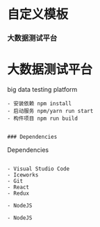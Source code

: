 
# 自定义模板
### 大数据测试平台

# 大数据测试平台

big data testing platform

```
- 安装依赖 npm install
- 启动服务 npm/yarn run start
- 构件项目 npm run build


### Dependencies

```

 Dependencies
```

- Visual Studio Code
- Iceworks
- Git
- React
- Redux

- NodeJS

- NodeJS
```

